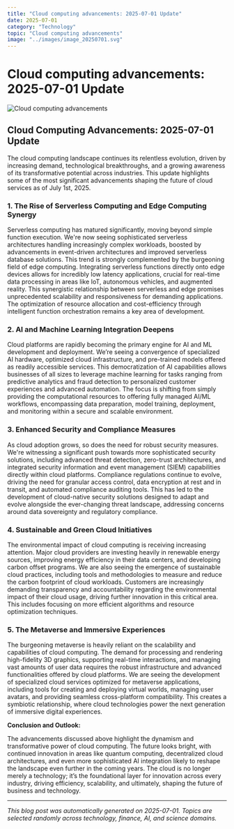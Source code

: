 ```yaml
---
title: "Cloud computing advancements: 2025-07-01 Update"
date: 2025-07-01
category: "Technology"
topic: "Cloud computing advancements"
image: "../images/image_20250701.svg"
---
```


# Cloud computing advancements: 2025-07-01 Update

![Cloud computing advancements](../images/image_20250701.svg)

## Cloud Computing Advancements: 2025-07-01 Update

The cloud computing landscape continues its relentless evolution, driven by increasing demand, technological breakthroughs, and a growing awareness of its transformative potential across industries.  This update highlights some of the most significant advancements shaping the future of cloud services as of July 1st, 2025.


### 1.  The Rise of Serverless Computing and Edge Computing Synergy

Serverless computing has matured significantly, moving beyond simple function execution. We're now seeing sophisticated serverless architectures handling increasingly complex workloads, boosted by advancements in event-driven architectures and improved serverless database solutions. This trend is strongly complemented by the burgeoning field of edge computing.  Integrating serverless functions directly onto edge devices allows for incredibly low latency applications, crucial for real-time data processing in areas like IoT, autonomous vehicles, and augmented reality. This synergistic relationship between serverless and edge promises unprecedented scalability and responsiveness for demanding applications.  The optimization of resource allocation and cost-efficiency through intelligent function orchestration remains a key area of development.


### 2.  AI and Machine Learning Integration Deepens

Cloud platforms are rapidly becoming the primary engine for AI and ML development and deployment.  We’re seeing a convergence of specialized AI hardware, optimized cloud infrastructure, and pre-trained models offered as readily accessible services.  This democratization of AI capabilities allows businesses of all sizes to leverage machine learning for tasks ranging from predictive analytics and fraud detection to personalized customer experiences and advanced automation.  The focus is shifting from simply providing the computational resources to offering fully managed AI/ML workflows, encompassing data preparation, model training, deployment, and monitoring within a secure and scalable environment.


### 3.  Enhanced Security and Compliance Measures

As cloud adoption grows, so does the need for robust security measures.  We're witnessing a significant push towards more sophisticated security solutions, including advanced threat detection, zero-trust architectures, and integrated security information and event management (SIEM) capabilities directly within cloud platforms.  Compliance regulations continue to evolve, driving the need for granular access control, data encryption at rest and in transit, and automated compliance auditing tools.  This has led to the development of cloud-native security solutions designed to adapt and evolve alongside the ever-changing threat landscape, addressing concerns around data sovereignty and regulatory compliance.


### 4.  Sustainable and Green Cloud Initiatives

The environmental impact of cloud computing is receiving increasing attention.  Major cloud providers are investing heavily in renewable energy sources, improving energy efficiency in their data centers, and developing carbon offset programs.  We are also seeing the emergence of sustainable cloud practices, including tools and methodologies to measure and reduce the carbon footprint of cloud workloads.  Customers are increasingly demanding transparency and accountability regarding the environmental impact of their cloud usage, driving further innovation in this critical area.  This includes focusing on more efficient algorithms and resource optimization techniques.


### 5.  The Metaverse and Immersive Experiences

The burgeoning metaverse is heavily reliant on the scalability and capabilities of cloud computing.  The demand for processing and rendering high-fidelity 3D graphics, supporting real-time interactions, and managing vast amounts of user data requires the robust infrastructure and advanced functionalities offered by cloud platforms.  We are seeing the development of specialized cloud services optimized for metaverse applications, including tools for creating and deploying virtual worlds, managing user avatars, and providing seamless cross-platform compatibility. This creates a symbiotic relationship, where cloud technologies power the next generation of immersive digital experiences.


**Conclusion and Outlook:**

The advancements discussed above highlight the dynamism and transformative power of cloud computing.  The future looks bright, with continued innovation in areas like quantum computing, decentralized cloud architectures, and even more sophisticated AI integration likely to reshape the landscape even further in the coming years. The cloud is no longer merely a technology; it’s the foundational layer for innovation across every industry, driving efficiency, scalability, and ultimately, shaping the future of business and technology.


---
*This blog post was automatically generated on 2025-07-01. Topics are selected randomly across technology, finance, AI, and science domains.*
